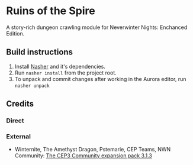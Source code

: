 # Ruins of the Spire

A story-rich dungeon crawling module for Neverwinter Nights: Enchanced Edition.

## Build instructions

1. Install [Nasher](https://github.com/squattingmonk/nasher) and it's dependencies.
2. Run `nasher install` from the project root.
3. To unpack and commit changes after working in the Aurora editor, run `nasher unpack`

## Credits

### Direct

### External

- Winternite, The Amethyst Dragon, Pstemarie, CEP Teams, NWN Community: [The CEP3 Community expansion pack 3.1.3](https://neverwintervault.org/project/nwnee/hakpak/combined/cep-3-community-expansion-pack)

